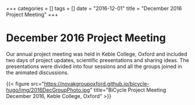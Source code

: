 +++
categories = []
tags = []
date = "2016-12-01"
title = "December 2016 Project Meeting"
+++
# December 2016 Project Meeting

Our annual project meeting was held in Keble College, Oxford and included two days of project updates, scientific presentations and sharing ideas. The presentations were divided into four sessions and all the groups joined in the animated discussions.

{{< figure src="https://novakgroupoxford.github.io/bicycle-hugo/img/2016DecGroupPhoto.jpg" title="BiCycle Project Meeting December 2016, Keble College, Oxford" >}}
